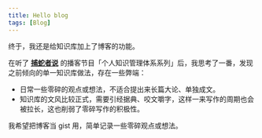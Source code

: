 ```yaml
---
title: Hello blog
tags: [Blog]
---
```


终于，我还是给知识库加上了博客的功能。

在听了 [**捕蛇者说**](https://podcasts.apple.com/cn/podcast/%E6%8D%95%E8%9B%87%E8%80%85%E8%AF%B4/id1471299491) 的播客节目「个人知识管理体系系列」后，我思考了一番，发现之前倾向的单一知识库做法，存在一些弊端：

- 日常一些零碎的观点或想法，不适合提出来长篇大论、单独成文。
- 知识库的文风比较正式，需要引经据典、咬文嚼字，这样一来写作的周期也会被拉长，这也削弱了零碎写作的积极性。

我希望把博客当 gist 用，简单记录一些零碎观点或想法。
